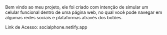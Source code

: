 Bem vindo ao meu projeto, ele foi criado com intenção de simular um celular funcional dentro de uma página web, no qual você pode navegar em algumas redes sociais e plataformas através dos botões.

Link de Acesso: socialphone.netlify.app
